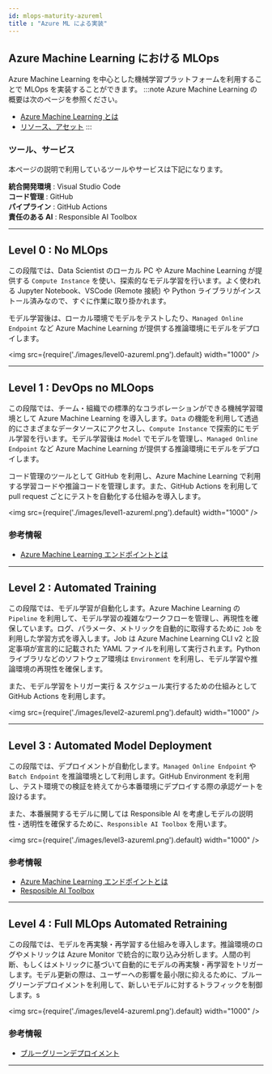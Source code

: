 ```yaml
---
id: mlops-maturity-azureml
title : "Azure ML による実装"
---
```


## Azure Machine Learning における MLOps

Azure Machine Learning を中心とした機械学習プラットフォームを利用することで MLOps を実装することができます。
:::note
Azure Machine Learning の概要は次のページを参照ください。

- [Azure Machine Learning とは](../fundamentals/azureml-basic)
- [リソース、アセット](../fundamentals/azureml-resources-assets) 
:::

### ツール、サービス

本ページの説明で利用しているツールやサービスは下記になります。

**統合開発環境** : Visual Studio Code <br/>
**コード管理** : GitHub <br/>
**パイプライン** : GitHub Actions <br/>
**責任のある AI** : Responsible AI Toolbox <br/>


---

## Level 0 : No MLOps

この段階では、Data Scientist のローカル PC や Azure Machine Learning が提供する `Compute Instance` を使い、探索的なモデル学習を行います。よく使われる Jupyter Notebook、VSCode (Remote 接続) や Python ライブラリがインストール済みなので、すぐに作業に取り掛かれます。

モデル学習後は、ローカル環境でモデルをテストしたり、`Managed Online Endpoint` など Azure Machine Learning が提供する推論環境にモデルをデプロイします。

<img src={require('./images/level0-azureml.png').default} width="1000" /><br/>

---

## Level 1 : DevOps no MLOops

この段階では、チーム・組織での標準的なコラボレーションができる機械学習環境として Azure Machine Learning を導入します。`Data` の機能を利用して透過的にさまざまなデータソースにアクセスし、`Compute Instance` で探索的にモデル学習を行います。モデル学習後は `Model` でモデルを管理し、`Managed Online Endpoint` など Azure Machine Learning が提供する推論環境にモデルをデプロイします。

コード管理のツールとして GitHub を利用し、Azure Machine Learning で利用する学習コードや推論コードを管理します。また、GitHub Actions を利用して pull request ごとにテストを自動化する仕組みを導入します。

<img src={require('./images/level1-azureml.png').default} width="1000" /><br/>


### 参考情報
- [Azure Machine Learning エンドポイントとは](https://learn.microsoft.com/ja-JP/azure/machine-learning/concept-endpoints)
---

## Level 2 : Automated Training
この段階では、モデル学習が自動化します。Azure Machine Learning の `Pipeline` を利用して、モデル学習の複雑なワークフローを管理し、再現性を確保しています。ログ、パラメータ、メトリックを自動的に取得するために `Job` を利用した学習方式を導入します。Job は Azure Machine Learning CLI v2 と設定事項が宣言的に記載された YAML ファイルを利用して実行されます。Python ライブラリなどのソフトウェア環境は `Environment` を利用し、モデル学習や推論環境の再現性を確保します。

また、モデル学習をトリガー実行 & スケジュール実行するための仕組みとして GitHub Actions を利用します。

<img src={require('./images/level2-azureml.png').default} width="1000" /><br/>

---

## Level 3 : Automated Model Deployment
この段階では、デプロイメントが自動化します。`Managed Online Endpoint` や `Batch Endpoint` を推論環境として利用します。GitHub Environment を利用し、テスト環境での検証を終えてから本番環境にデプロイする際の承認ゲートを設けるます。

また、本番展開するモデルに関しては Responsible AI を考慮しモデルの説明性・透明性を確保するために、`Responsible AI Toolbox` を用います。

<img src={require('./images/level3-azureml.png').default} width="1000" /><br/>

### 参考情報
- [Azure Machine Learning エンドポイントとは](https://learn.microsoft.com/ja-JP/azure/machine-learning/concept-endpoints)
- [Resposible AI Toolbox](https://github.com/microsoft/responsible-ai-toolbox)
---

## Level 4 : Full MLOps Automated Retraining
この段階では、モデルを再実験・再学習する仕組みを導入します。推論環境のログやメトリックは Azure Monitor で統合的に取り込み分析します。人間の判断、もしくはメトリックに基づいて自動的にモデルの再実験・再学習をトリガーします。モデル更新の際は、ユーザーへの影響を最小限に抑えるために、ブルーグリーンデプロイメントを利用して、新しいモデルに対するトラフィックを制御します。s

<img src={require('./images/level4-azureml.png').default} width="1000" /><br/>


### 参考情報
- [ブルーグリーンデプロイメント](https://learn.microsoft.com/ja-JP/azure/machine-learning/concept-endpoints#native-bluegreen-deployment)
---